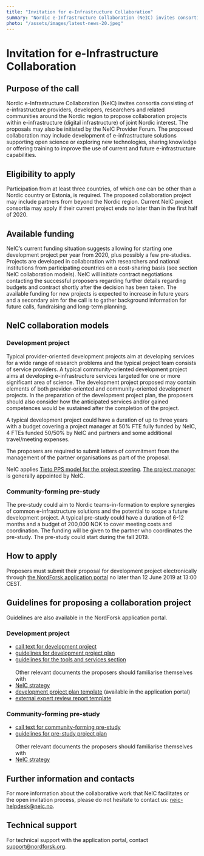 ```yaml
---
title: "Invitation for e-Infrastructure Collaboration"
summary: "Nordic e-Infrastructure Collaboration (NeIC) invites consortia consisting of e-infrastructure providers, developers, researchers and related communities around the Nordic region to propose collaboration projects within e-infrastructure (digital infrastructure) of joint Nordic interest."
photo: "/assets/images/latest-news-20.jpeg"
---
```


Invitation for e-Infrastructure Collaboration 
===============================

## Purpose of the call
Nordic e-Infrastructure Collaboration (NeIC) invites consortia consisting of e-infrastructure providers, developers, researchers and related communities around the Nordic region to propose collaboration projects within e-infrastructure (digital infrastructure) of joint Nordic interest. The proposals may also be initiated by the NeIC Provider Forum. The proposed collaboration may include development of e-infrastructure solutions supporting open science or exploring new technologies, sharing knowledge or offering training to improve the use of current and future e-infrastructure capabilities.
<br>
## Eligibility to apply
Participation from at least three countries, of which one can be other than a Nordic country or Estonia, is required. The proposed collaboration project may include partners from beyond the Nordic region. Current NeIC project consortia may apply if their current project ends no later than in the first half of 2020.
<br>
## Available funding
NeIC’s current funding situation suggests allowing for starting one development project per year from 2020, plus possibly a few pre-studies. Projects are developed in collaboration with researchers and national institutions from participating countries on a cost-sharing basis (see section NeIC collaboration models). NeIC will initiate contract negotiations contacting the successful proposers regarding further details regarding budgets and contract shortly after the decision has been taken.
The available funding for new projects is expected to increase in future years and a secondary aim for the call is to gather background information for future calls, fundraising and long-term planning.
<br>
## NeIC collaboration models

### Development project
Typical provider-oriented development projects aim at developing services for a wide range of research problems and the typical project team consists of service providers. A typical community-oriented development project aims at developing e-infrastructure services targeted for one or more significant area of science. The development project proposed may contain elements of both provider-oriented and community-oriented development projects. In the preparation of the development project plan, the proposers should also consider how the anticipated services and/or gained competences would be sustained after the completion of the project.

A typical development project could have a duration of up to three years with a budget covering a project manager at 50% FTE fully funded by NeIC, 4 FTEs funded 50/50% by NeIC and partners and some additional travel/meeting expenses.

The proposers are required to submit letters of commitment from the management of the partner organisations as part of the proposal.

NeIC applies [Tieto PPS model for the project steering](https://wiki.neic.no/wiki/Project_process). [The project manager](https://wiki.neic.no/wiki/Project_organization#Project_manager) is generally appointed by NeIC. 

### Community-forming pre-study
The pre-study could aim to Nordic teams-in-formation to explore synergies of common e-infrastructure solutions and the potential to scope a future development project.
A typical pre-study could have a duration of 6-12 months and a budget of 200,000 NOK to cover meeting costs and coordination. The funding will be given to the partner who coordinates the pre-study. The pre-study could start during the fall 2019.
<br>
## How to apply
Proposers must submit their proposal for development project electronically through [the NordForsk application portal](https://funding.nordforsk.org/portal/) no later than 12 June 2019 at 13:00 CEST.
<br>
## Guidelines for proposing a collaboration project
Guidelines are also available in the NordForsk application portal.
### Development project
* [call text for development project](https://wiki.neic.no/w/ext/img_auth.php/e/e8/Dev_project_call_text_final.pdf) <br>
* [guidelines for development project plan](https://wiki.neic.no/w/ext/img_auth.php/0/0b/Dev_project_plan_guidelines.pdf) <br>
* [guidelines for the tools and services section](https://wiki.neic.no/w/ext/img_auth.php/1/1f/Dev_project_tools_services_guidelines.pdf) <br>
<br> Other relevant documents the proposers should familiarise themselves with <br>
* [NeIC strategy](https://wiki.neic.no/wiki/NeIC_Strategy_2016-2020) <br>
* [development project plan template](https://wiki.neic.no/w/ext/img_auth.php/9/9c/Dev_project_plan_template.pdf) (available in the application portal) <br>
* [external expert review report template](https://wiki.neic.no/w/ext/img_auth.php/a/a6/Dev_project_review_report_template_final.pdf)
### Community-forming pre-study
* [call text for community-forming pre-study](https://wiki.neic.no/w/ext/img_auth.php/f/f6/Pre-study_call_text_final.pdf) <br>
* [guidelines for pre-study project plan](https://wiki.neic.no/w/ext/img_auth.php/c/cc/Pre-study_plan_guidelines.pdf)<br>
<br>Other relevant documents the proposers should familiarise themselves with <br>
* [NeIC strategy](https://wiki.neic.no/wiki/NeIC_Strategy_2016-2020)

## Further information and contacts
For more information about the collaborative work that NeIC facilitates or the open invitation process, please do not hesitate to contact us: [neic-helpdesk@neic.no](neic-helpdesk@neic.no).
<br>
## Technical support
For technical support with the application portal, contact [support@nordforsk.org](support@nordforsk.org).
